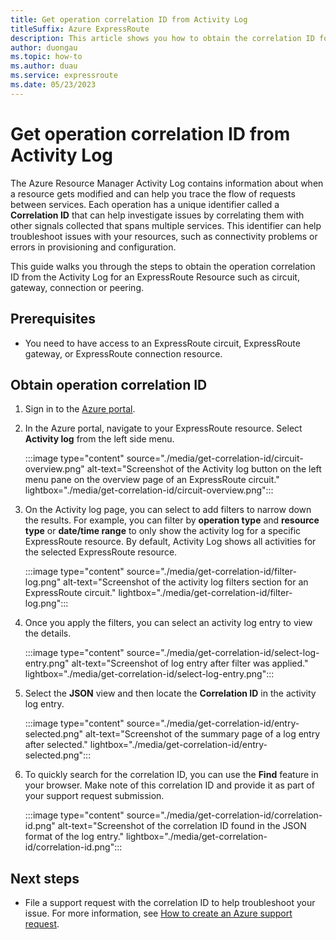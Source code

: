 ```yaml
---
title: Get operation correlation ID from Activity Log
titleSuffix: Azure ExpressRoute
description: This article shows you how to obtain the correlation ID for an ExpressRoute operation from the Azure Activity log.
author: duongau
ms.topic: how-to
ms.author: duau
ms.service: expressroute
ms.date: 05/23/2023
---
```


# Get operation correlation ID from Activity Log

The Azure Resource Manager Activity Log contains information about when a resource gets modified and can help you trace the flow of requests between services. Each operation has a unique identifier called a **Correlation ID** that can help investigate issues by correlating them with other signals collected that spans multiple services. This identifier can help troubleshoot issues with your resources, such as connectivity problems or errors in provisioning and configuration. 

This guide walks you through the steps to obtain the operation correlation ID from the Activity Log for an ExpressRoute Resource such as circuit, gateway, connection or peering. 

## Prerequisites

- You need to have access to an ExpressRoute circuit, ExpressRoute gateway, or ExpressRoute connection resource.

## Obtain operation correlation ID

1. Sign in to the [Azure portal](https://portal.azure.com/).

1. In the Azure portal, navigate to your ExpressRoute resource. Select **Activity log** from the left side menu.

    :::image type="content" source="./media/get-correlation-id/circuit-overview.png" alt-text="Screenshot of the Activity log button on the left menu pane on the overview page of an ExpressRoute circuit." lightbox="./media/get-correlation-id/circuit-overview.png":::

1. On the Activity log page, you can select to add filters to narrow down the results. For example, you can filter by **operation type** and **resource type** or **date/time range** to only show the activity log for a specific ExpressRoute resource. By default, Activity Log shows all activities for the selected ExpressRoute resource.

    :::image type="content" source="./media/get-correlation-id/filter-log.png" alt-text="Screenshot of the activity log filters section for an ExpressRoute circuit." lightbox="./media/get-correlation-id/filter-log.png":::

1. Once you apply the filters, you can select an activity log entry to view the details.

    :::image type="content" source="./media/get-correlation-id/select-log-entry.png" alt-text="Screenshot of log entry after filter was applied." lightbox="./media/get-correlation-id/select-log-entry.png":::

1. Select the **JSON** view and then locate the **Correlation ID** in the activity log entry.

    :::image type="content" source="./media/get-correlation-id/entry-selected.png" alt-text="Screenshot of the summary page of a log entry after selected." lightbox="./media/get-correlation-id/entry-selected.png":::

1. To quickly search for the correlation ID, you can use the **Find** feature in your browser. Make note of this correlation ID and provide it as part of your support request submission.

    :::image type="content" source="./media/get-correlation-id/correlation-id.png" alt-text="Screenshot of the correlation ID found in the JSON format of the log entry." lightbox="./media/get-correlation-id/correlation-id.png":::

## Next steps

* File a support request with the correlation ID to help troubleshoot your issue. For more information, see [How to create an Azure support request](../azure-portal/supportability/how-to-create-azure-support-request.md).